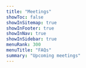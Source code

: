 ```yaml
---
title: "Meetings"
showToc: false
showInSitemap: true
showInFooter: true
showInNav: true
showInSidebar: true
menuRank: 300
menuTitle: "FAQs"
summary: "Upcoming meetings"
---
```


<QuickNav></QuickNav>

<MeetingList></MeetingList>
